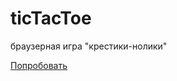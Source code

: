 # ticTacToe
браузерная игра "крестики-нолики"

[Попробовать](http://artyoms-new-tic-tac-toe.surge.sh/)
